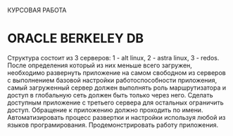 КУРСОВАЯ РАБОТА 

# ORACLE BERKELEY DB 

Структура состоит из 3 серверов: 1 - alt linux, 2 - astra linux, 3 - redos. После определения который из них меньше всего загружен, необходимо развернуть приложение на самом свободном из серверов с выполнением базовой настройки работоспособности приложения, самый загруженный сервер должен выполнять роль маршрутизатора и доступ в глобальную сеть должен быть только через него. Сделать доступным приложение с третьего сервера для остальных ограничить доступ. Обращение к приложению должно проходить по  имени. Автоматизировать процесс развертки и настройки используя любой из языков програмирования. Продемонстрировать работу приложения.
